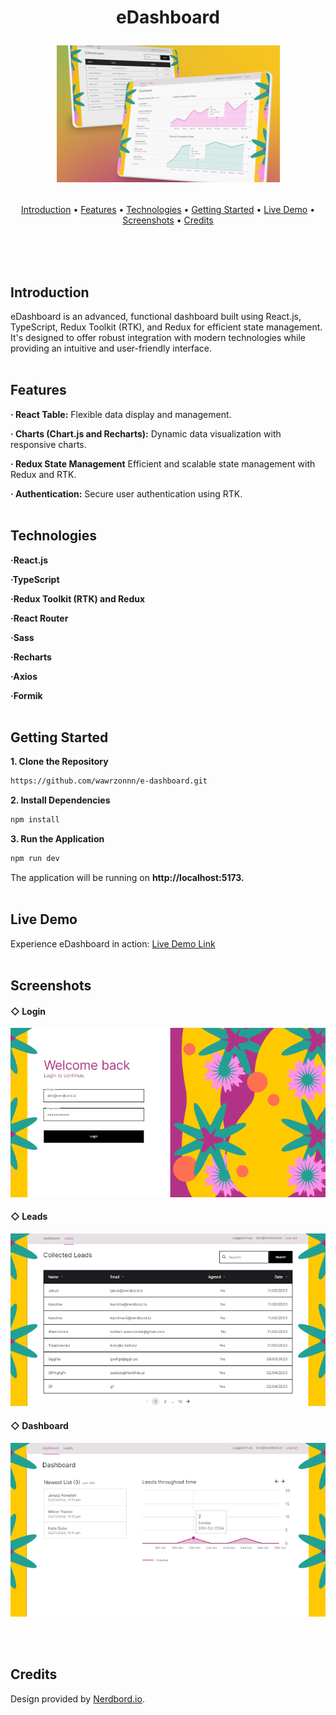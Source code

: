 <h1 align="center">
  eDashboard
  <p align="center">
    <img src="./docs/dashboardLogo.png" alt="Dashboard Logo"/>
</p>
</h1>
<p align="center">
  <a href="#introduction">Introduction</a> •
  <a href="#features">Features</a> •
  <a href="#technologies">Technologies</a> •
  <a href="#getting-started">Getting Started</a> •
  <a href="#live-demo">Live Demo</a> •
  <a href="#screenshots">Screenshots</a> •
  <a href="#credits">Credits</a>
</p>

<br><br><br>

## Introduction

eDashboard is an advanced, functional dashboard built using React.js, TypeScript, Redux Toolkit (RTK), and Redux for efficient state management. It's designed to offer robust integration with modern technologies while providing an intuitive and user-friendly interface.
<br><br>

## Features

**· React Table:** Flexible data display and management.

**· Charts (Chart.js and Recharts):** Dynamic data visualization with responsive charts.

**· Redux State Management** Efficient and scalable state management with Redux and RTK.

**· Authentication:** Secure user authentication using RTK.
<br><br>

## Technologies

**·React.js**

**·TypeScript**

**·Redux Toolkit (RTK) and Redux**

**·React Router**

**·Sass**

**·Recharts**

**·Axios**

**·Formik**
<br><br>

## Getting Started

**1. Clone the Repository**

```bash
https://github.com/wawrzonnn/e-dashboard.git
```

**2. Install Dependencies**

```bash
npm install
```

**3. Run the Application**

```bash
npm run dev
```

The application will be running on **http://localhost:5173.**
<br><br>

## Live Demo

Experience eDashboard in action: [Live Demo Link](https://e-dashboard-psi.vercel.app/)
<br><br>

## Screenshots

#### ◇ Login

<p align="center">
  <a href="./docs/loginbig.png">
    <img src="./docs/loginSmall.png" alt="Login Screen Thumbnail"/>
  </a>
</p>

#### ◇ Leads

<p align="center">
  <a href="./docs//leadsBig.png">
    <img src="./docs/leadsSmall.png" alt="Leads Screen Thumbnail"/>
  </a>
</p>

#### ◇ Dashboard

<p align="center">
  <a href="./docs/dashboardBig.png">
    <img src="./docs/dashboardSmall.png" alt="Dashboard Screen Thumbnail"/>
  </a>
</p>
<br><br>

## Credits

Design provided by [Nerdbord.io](https://nerdbord.io).
